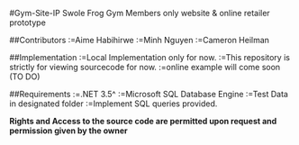#Gym-Site-IP
Swole Frog Gym Members only website & online retailer prototype


##Contributors
:=Aime Habihirwe
:=Minh Nguyen
:=Cameron Heilman



##Implementation
:=Local Implementation only for now. 
:=This repository is strictly for viewing sourcecode for now.
:=online example will come soon (TO DO)

##Requirements
:=.NET 3.5^
:=Microsoft SQL Database Engine
:=Test Data in designated folder
:=Implement SQL queries provided.


**Rights and Access to the source code are permitted upon request and permission given by the owner**

